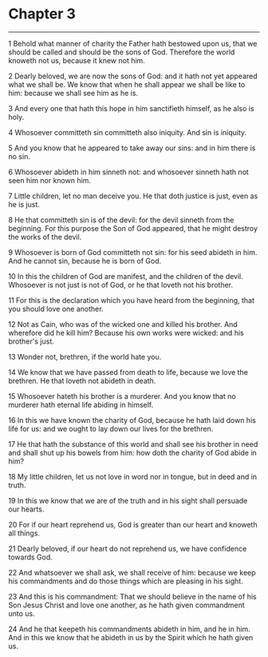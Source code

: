 # Chapter 3

***

1 Behold what manner of charity the Father hath bestowed upon us, that we should be called and should be the sons of God. Therefore the world knoweth not us, because it knew not him.

2 Dearly beloved, we are now the sons of God: and it hath not yet appeared what we shall be. We know that when he shall appear we shall be like to him: because we shall see him as he is.

3 And every one that hath this hope in him sanctifieth himself, as he also is holy.

4 Whosoever committeth sin committeth also iniquity. And sin is iniquity.

5 And you know that he appeared to take away our sins: and in him there is no sin.

6 Whosoever abideth in him sinneth not: and whosoever sinneth hath not seen him nor known him.

7 Little children, let no man deceive you. He that doth justice is just, even as he is just.

8 He that committeth sin is of the devil: for the devil sinneth from the beginning. For this purpose the Son of God appeared, that he might destroy the works of the devil.

9 Whosoever is born of God committeth not sin: for his seed abideth in him. And he cannot sin, because he is born of God.

10 In this the children of God are manifest, and the children of the devil. Whosoever is not just is not of God, or he that loveth not his brother.

11 For this is the declaration which you have heard from the beginning, that you should love one another.

12 Not as Cain, who was of the wicked one and killed his brother. And wherefore did he kill him? Because his own works were wicked: and his brother's just.

13 Wonder not, brethren, if the world hate you.

14 We know that we have passed from death to life, because we love the brethren. He that loveth not abideth in death.

15 Whosoever hateth his brother is a murderer. And you know that no murderer hath eternal life abiding in himself.

16 In this we have known the charity of God, because he hath laid down his life for us: and we ought to lay down our lives for the brethren.

17 He that hath the substance of this world and shall see his brother in need and shall shut up his bowels from him: how doth the charity of God abide in him?

18 My little children, let us not love in word nor in tongue, but in deed and in truth.

19 In this we know that we are of the truth and in his sight shall persuade our hearts.

20 For if our heart reprehend us, God is greater than our heart and knoweth all things.

21 Dearly beloved, if our heart do not reprehend us, we have confidence towards God.

22 And whatsoever we shall ask, we shall receive of him: because we keep his commandments and do those things which are pleasing in his sight.

23 And this is his commandment: That we should believe in the name of his Son Jesus Christ and love one another, as he hath given commandment unto us.

24 And he that keepeth his commandments abideth in him, and he in him. And in this we know that he abideth in us by the Spirit which he hath given us.

